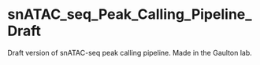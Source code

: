 # snATAC_seq_Peak_Calling_Pipeline_Draft
Draft version of snATAC-seq peak calling pipeline. Made in the Gaulton lab.
